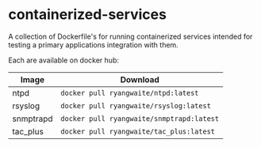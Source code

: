 # containerized-services
A collection of Dockerfile's for running containerized services intended for testing a primary applications integration with them.

Each are available on docker hub:


Image | Download
---------|----------
ntpd | `docker pull ryangwaite/ntpd:latest`
rsyslog | `docker pull ryangwaite/rsyslog:latest`
snmptrapd | `docker pull ryangwaite/snmptrapd:latest`
tac_plus | `docker pull ryangwaite/tac_plus:latest`





